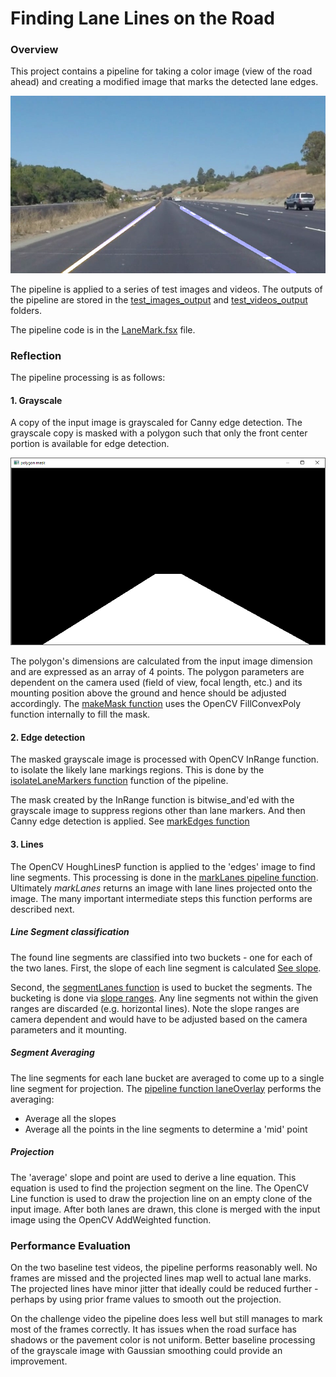 **Finding Lane Lines on the Road** 
==================================

### Overview
This project contains a pipeline for taking a color image (view of the road ahead)
and creating a modified image that marks the detected lane edges.

![sample](/test_images_output/solidYellowCurve.jpg)

The pipeline is applied to a series of test images and videos. The outputs of the pipeline are stored in the [test_images_output](/test_images_output/)
and [test_videos_output](/test_videos_output/) folders.

The pipeline code is in the [LaneMark.fsx](/LaneMarking/LaneMarking/LaneMark.fsx) file.

### Reflection
 
The pipeline processing is as follows:

#### 1. Grayscale

A copy of the input image is grayscaled for Canny edge detection.
The grayscale copy is masked with a polygon such that only the front center portion is available for edge detection.

![polygon](/img/polygon.png)

The polygon's dimensions are calculated from the input image dimension and are expressed
as an array of 4 points. The polygon parameters are dependent on the camera used (field of view, focal length, etc.) and 
its mounting position above the ground and hence should be adjusted accordingly.
The [makeMask function](/LaneMarking/LaneMarking/LaneMark.fsx#L34) uses the OpenCV FillConvexPoly function 
internally to fill the mask.

#### 2. Edge detection
The masked grayscale image is processed with OpenCV InRange function.
to isolate the likely lane markings regions. This is done by the 
[isolateLaneMarkers function](/LaneMarking/LaneMarking/LaneMark.fsx#L53)
function of the pipeline.

The mask created by the InRange function is bitwise_and'ed with the grayscale image
to suppress regions other than lane markers. And then Canny edge detection is applied.
See [markEdges function](/LaneMarking/LaneMarking/LaneMark.fsx#L61)

#### 3. Lines
The OpenCV HoughLinesP function is applied to the 'edges' image to find line segments.
This processing is done in the [markLanes pipeline function](/LaneMarking/LaneMarking/LaneMark.fsx#L131).
Ultimately *markLanes* returns an image with lane lines projected onto the image. The many
important intermediate steps this function performs are described next.

##### *Line Segment classification*
The found line segments are classified into two buckets - one for each of the two lanes.
First, the slope of each line segment is calculated [See slope](/LaneMarking/LaneMarking/LaneMark.fsx#L26).

Second, the [segmentLanes function](/LaneMarking/LaneMarking/LaneMark.fsx#L83) is used
to bucket the segments. The bucketing is done via [slope ranges](/LaneMarking/LaneMarking/LaneMark.fsx#L72).
Any line segments not within the given ranges are discarded (e.g. horizontal lines).
Note the slope ranges are camera dependent and would have to be adjusted based on 
the camera parameters and it mounting.

##### *Segment Averaging*
The line segments for each lane bucket are averaged to come up to a single line segment for projection.
The [pipeline function laneOverlay](/LaneMarking/LaneMarking/LaneMark.fsx#L106) performs
the averaging:

- Average all the slopes
- Average all the points in the line segments to determine a 'mid' point

##### *Projection*
The 'average' slope and point are used to derive a line equation. This equation is
used to find the projection segment on the line. The OpenCV Line function is used to 
draw the projection line on an empty clone of the input image. After both
lanes are drawn, this clone is merged with the input image using the OpenCV 
AddWeighted function.

### Performance Evaluation
On the two baseline test videos, the pipeline performs reasonably well.
No frames are missed and the projected lines map well to actual lane marks. The 
projected lines have minor jitter that ideally could be
reduced further - perhaps by using prior frame values to smooth out the 
projection.

On the challenge video the pipeline does less well but still manages to
mark most of the frames correctly. It has issues when the road surface
has shadows or the pavement color is not uniform. Better baseline processing
of the grayscale image with Gaussian smoothing could provide an improvement.
